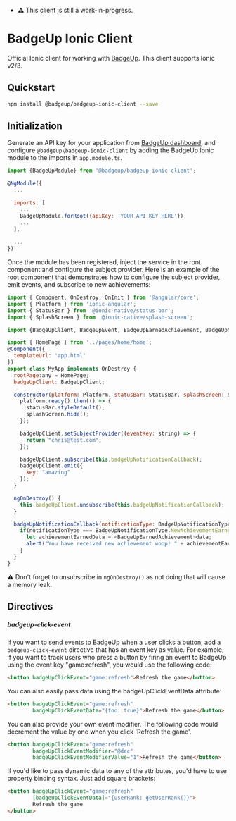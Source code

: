 * :warning: This client is still a work-in-progress.

# BadgeUp Ionic Client 
Official Ionic client for working with [BadgeUp](https://www.badgeup.io/). This client supports Ionic v2/3.

## Quickstart

```sh
npm install @badgeup/badgeup-ionic-client --save
```

## Initialization
Generate an API key for your application from [BadgeUp dashboard](https://dashboard.badgeup.io/), and configure `@badgeup\badgeup-ionic-client` by adding the BadgeUp Ionic module to the imports in `app.module.ts`.

```js
import {BadgeUpModule} from '@badgeup/badgeup-ionic-client';

@NgModule({
  ...

  imports: [
    ...
    BadgeUpModule.forRoot({apiKey: 'YOUR API KEY HERE'}),
    ...
  ],
  
  ...
})

```

Once the module has been registered, inject the service in the root component and configure the subject provider.
Here is an example of the root component that demonstrates how to configure the subject provider, emit events, and subscribe to new achievements:

```js
import { Component, OnDestroy, OnInit } from '@angular/core';
import { Platform } from 'ionic-angular';
import { StatusBar } from '@ionic-native/status-bar';
import { SplashScreen } from '@ionic-native/splash-screen';

import {BadgeUpClient, BadgeUpEvent, BadgeUpEarnedAchievement, BadgeUpNotificationType} from '@badgeup/badgeup-ionic-client';

import { HomePage } from '../pages/home/home';
@Component({
  templateUrl: 'app.html'
})
export class MyApp implements OnDestroy {
  rootPage:any = HomePage;
  badgeUpClient: BadgeUpClient;

  constructor(platform: Platform, statusBar: StatusBar, splashScreen: SplashScreen, badgeUpClient: BadgeUpClient) {
    platform.ready().then(() => {
      statusBar.styleDefault();
      splashScreen.hide();
    });

    badgeUpClient.setSubjectProvider((eventKey: string) => {
      return "chris@test.com";
    });

    badgeUpClient.subscribe(this.badgeUpNotificationCallback);
    badgeUpClient.emit({
      key: "amazing"
    });
  }

  ngOnDestroy() {
    this.badgeUpClient.unsubscribe(this.badgeUpNotificationCallback);
  }

  badgeUpNotificationCallback(notificationType: BadgeUpNotificationType, data: any) {
    if(notificationType === BadgeUpNotificationType.NewAchievementEarned) {
      let achievementEarnedData = <BadgeUpEarnedAchievement>data;
      alert("You have received new achievement woop! " + achievementEarnedData.achievementId);
    }
  }
}
```

:warning: Don't forget to unsubscribe in `ngOnDestroy()` as not doing that will cause a memory leak.

## Directives

##### badgeup-click-event
If you want to send events to BadgeUp when a user clicks a button, add a `badgeup-click-event` directive that has an event key as value.
For example, if you want to track users who press a button by firing an event to BadgeUp using the event key "game:refresh", you would use the following code:

```html
<button badgeUpClickEvent="game:refresh">Refresh the game</button>
```

You can also easily pass data using the badgeUpClickEventData attribute:

```html
<button badgeUpClickEvent="game:refresh" 
        badgeUpClickEventData="{foo: true}">Refresh the game</button>
```

You can also provide your own event modifier. The following code would decrement the value by one when you click 'Refresh the game'.
```html
<button badgeUpClickEvent="game:refresh" 
        badgeUpClickEventModifier="@dec" 
        badgeUpClickEventModifierValue="1">Refresh the game</button>
```

If you'd like to pass dynamic data to any of the attributes, you'd have to use property binding syntax. Just add square brackets:
```html
<button badgeUpClickEvent="game:refresh" 
        [badgeUpClickEventData]="{userRank: getUserRank()}">
        Refresh the game
</button>
```
